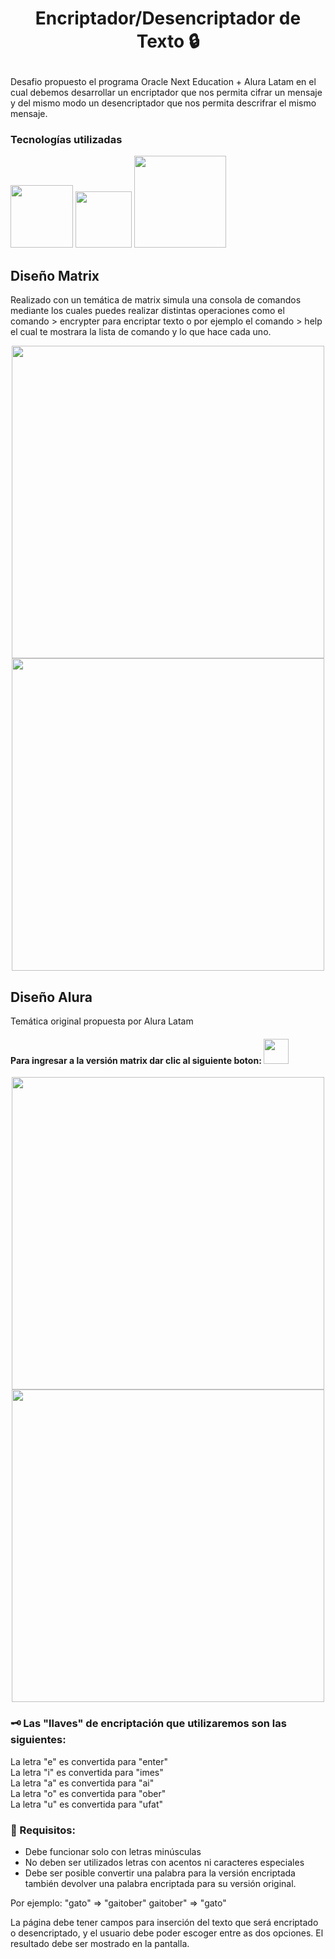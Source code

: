 # <p align="center"> Encriptador/Desencriptador de Texto 🔒 </p>
Desafio propuesto el programa Oracle Next Education + Alura Latam en el cual debemos desarrollar un encriptador que nos permita cifrar un mensaje y del mismo modo
un desencriptador que nos permita descrifrar el mismo mensaje.

### Tecnologías utilizadas
<p align="left" >
     <img width="100" heigth="50" src="https://img.shields.io/badge/HTML5-E34F26?style=for-the-badge&logo=html5&logoColor=white">
     <img width="90" heigth="50" src="https://img.shields.io/badge/CSS3-1572B6?style=for-the-badge&logo=css3&logoColor=white">
     <img width="147" heigth="50" src="Diseño Matrix.png">
</p>

## Diseño Matrix 
Realizado con un temática de matrix simula una consola de comandos mediante los cuales puedes realizar distintas operaciones como el comando > encrypter para encriptar texto o por ejemplo el comando > help 
el cual te mostrara la lista de comando y lo que hace cada uno.
<p align="center" >
     <img width="500" heigth="300" src="https://user-images.githubusercontent.com/88243109/212485581-8fe466cc-ba25-4b5b-a5cd-a1559940f8a9.png">
     <img width="500" heigth="300" src="https://user-images.githubusercontent.com/88243109/212485590-c5a3dac2-51dc-4208-99b3-68da4f72a009.png">
</p>

## Diseño Alura 
Temática original propuesta por Alura Latam
#### Para ingresar a la versión matrix dar clic al siguiente boton: <img width="40" src="https://user-images.githubusercontent.com/88243109/212486223-3bd906aa-31ba-4795-b90c-2dcd2c27322c.svg">
<p align="center" >
     <img width="500" heigth="300" src="https://user-images.githubusercontent.com/88243109/212481510-ebe001d0-5c41-4339-99f0-d37e30ea2246.png">
     <img width="500" heigth="300" src="https://user-images.githubusercontent.com/88243109/212485627-603228bb-412d-46eb-8f1f-b907b26fa48d.png">
</p>

### 🗝 Las "llaves" de encriptación que utilizaremos son las siguientes:

La letra "e" es convertida para "enter"  
La letra "i" es convertida para "imes"  
La letra "a" es convertida para "ai"  
La letra "o" es convertida para "ober"  
La letra "u" es convertida para "ufat"

### 🧾 Requisitos:
- Debe funcionar solo con letras minúsculas
- No deben ser utilizados letras con acentos ni caracteres especiales
- Debe ser posible convertir una palabra para la versión encriptada también devolver una palabra encriptada para su versión original.

Por ejemplo:
"gato" => "gaitober"
gaitober" => "gato"

La página debe tener campos para
inserción del texto que será encriptado o desencriptado, y el usuario debe poder escoger entre as dos opciones.
El resultado debe ser mostrado en la pantalla.
